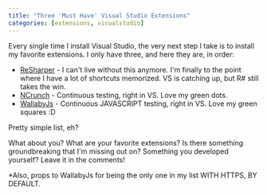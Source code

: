 ```yaml
---
title: "Three 'Must Have' Visual Studio Extensions"
categories: [extensions, visualstudio]
---
```


Every single time I install Visual Studio, the very next step I take is to install my favorite extensions. I only have three, and here they are, in order:

* [ReSharper](http://www.jetbrains.com/resharper/) - I can't live without this anymore. I'm finally to the point where I have a lot of shortcuts memorized. VS is catching up, but R# still takes the win.
* [NCrunch](http://www.ncrunch.net/) - Continuous testing, right in VS. Love my green dots.
* [WallabyJs](https://wallabyjs.com/) - Continuous JAVASCRIPT testing, right in VS. Love my green squares :D

Pretty simple list, eh?

What about you? What are your favorite extensions? Is there something groundbreaking that I'm missing out on? Something you developed yourself? Leave it in the comments!

*Also, props to WallabyJs for being the only one in my list WITH HTTPS, BY DEFAULT.
